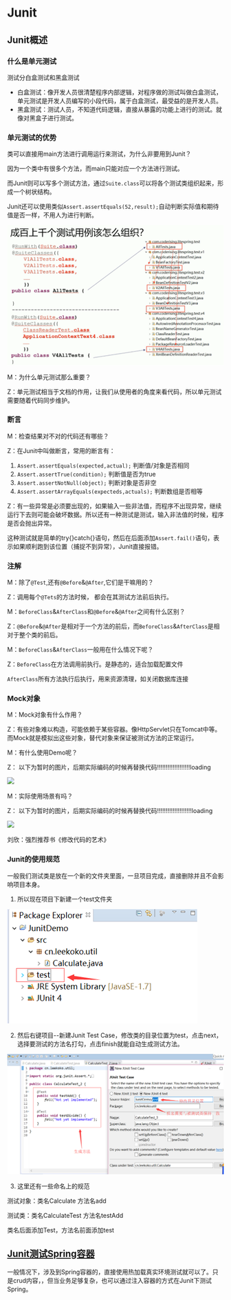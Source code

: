 # Junit      

## Junit概述

### 什么是单元测试

测试分白盒测试和黑盒测试

- 白盒测试：像开发人员很清楚程序内部逻辑，对程序做的测试叫做白盒测试，单元测试是开发人员编写的小段代码，属于白盒测试，最受益的是开发人员。
- 黑盒测试：测试人员，不知道代码逻辑，直接从暴露的功能上进行的测试。就像对黑盒子进行测试。

### 单元测试的优势

类可以直接用main方法进行调用运行来测试，为什么非要用到Junit？

因为一个类中有很多个方法，而main只能对应一个方法进行测试。

而Junit则可以写多个测试方法，通过``Suite.class``可以将各个测试类组织起来，形成一个树状结构。

Junit还可以使用类似``Assert.assertEquals(52,result);``自动判断实际值和期待值是否一样，不用人为进行判断。

![](../imgs/junitA01.png)  

M：为什么单元测试那么重要？

Z：单元测试相当于文档的作用，让我们从使用者的角度来看代码，所以单元测试需要随着代码同步维护。

### 断言  

M：检查结果对不对的代码还有哪些？

Z：在Junit中叫做断言，常用的断言有：

1. ``Assert.assertEquals(expected,actual);``  判断值/对象是否相同   
2. ``Assert.assertTrue(condition);``   判断值是否为true  
3. ``Assert.assertNotNull(object);``  判断对象是否非空   
4. ``Assert.assertArrayEquals(expecteds,actuals);``  判断数组是否相等   

Z：有一些异常是必须要出现的，如果输入一些非法值，而程序不出现异常，继续运行下去则可能会破坏数据。所以还有一种测试是测试，输入非法值的时候，程序是否会抛出异常。

这种测试就是简单的try{}catch{}语句，然后在后面添加``Assert.fail()``语句，表示如果顺利跑到该位置（捕捉不到异常），Junit直接报错。   

### 注解  

M：除了``@Test``,还有``@Before``&``@After``,它们是干嘛用的？

Z：调用每个``@Tets``的方法时候， 都会在其测试方法前后执行。   

M：``BeforeClass``&``AfterClass``和``@Before``&``@After``之间有什么区别？

Z：``@Before``&``@After``是相对于一个方法的前后，而``BeforeClass``&``AfterClass``是相对于整个类的前后。

M：``BeforeClass``&``AfterClass``一般用在什么情况下呢？

Z：``BeforeClass``在方法调用前执行。是静态的，适合加载配置文件

​	``AfterClass``所有方法执行后执行，用来资源清理，如关闭数据库连接  

### Mock对象

M：Mock对象有什么作用？

Z：有些对象难以构造，可能依赖于某些容器。像HttpServlet只在Tomcat中等。而Mock就是模拟出这些对象，替代对象来保证被测试方法的正常运行。     

M：有什么使用Demo呢？

Z： 以下为暂时的图片，后期实际编码的时候再替换代码!!!!!!!!!!!!!!!!!!!loading

![](temp1.png)  

M：实际使用场景有吗？

Z： 以下为暂时的图片，后期实际编码的时候再替换代码!!!!!!!!!!!!!!!!!!!!loading 

![](temp2.png)   

刘欣：强烈推荐书《修改代码的艺术》

### Junit的使用规范  

一般我们测试类是放在一个新的文件夹里面，一旦项目完成，直接删除并且不会影响项目本身。  

1. 所以现在项目下新建一个test文件夹   

![](../imgs/11.png)    

2. 然后右键项目--新建Junit Test Case，修改类的目录位置为test，点击next，选择要测试的方法名打勾，点击finish就能自动生成测试方法。  

![](../imgs/12.png)    

3. 这里还有一些命名上的规范  

测试对象：类名Calculate    方法名add

测试类：类名CalculateTest  方法名testAdd   

类名后面添加Test，方法名前面添加test   

## [Junit测试Spring容器](component/junit-spring.md)

一般情况下，涉及到Spring容器的，直接使用热加载真实环境测试就可以了。只是crud内容，，但当业务足够复杂，也可以通过注入容器的方式在Junit下测试Spring。

